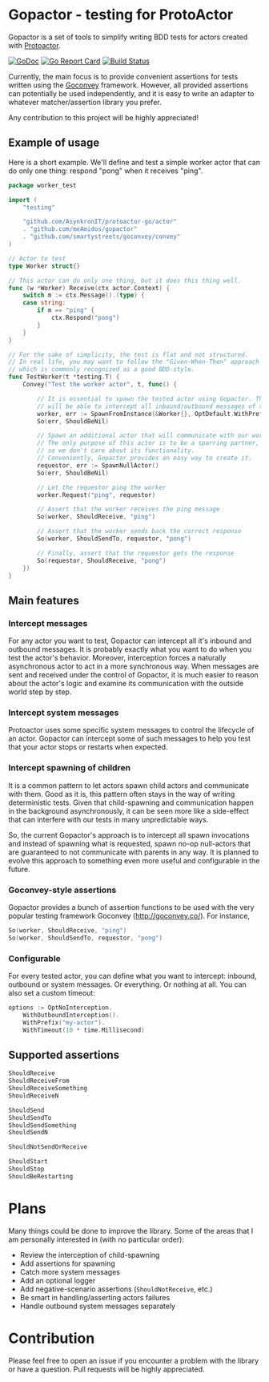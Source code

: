 # Gopactor - testing for ProtoActor
Gopactor is a set of tools to simplify writing BDD tests for actors created with [Protoactor](https://github.com/AsynkronIT/protoactor-go).

[![GoDoc](https://godoc.org/github.com/meAmidos/gopactor?status.svg)](https://godoc.org/github.com/meAmidos/gopactor)
[![Go Report Card](https://goreportcard.com/badge/github.com/meAmidos/gopactor)](https://goreportcard.com/report/github.com/meAmidos/gopactor)
[![Build Status](https://travis-ci.org/meAmidos/gopactor.svg?branch=master)](https://travis-ci.org/meAmidos/gopactor)

Currently, the main focus is to provide convenient assertions for tests written using the [Goconvey](http://goconvey.co/) framework. However, all provided assertions can potentially be used independently, and it is easy to write an adapter to whatever matcher/assertion library you prefer.

Any contribution to this project will be highly appreciated!

## Example of usage
Here is a short example. We'll define and test a simple worker actor that can do only one thing: respond "pong" when it receives "ping".

```go
package worker_test

import (
    "testing"

    "github.com/AsynkronIT/protoactor-go/actor"
    . "github.com/meAmidos/gopactor"
    . "github.com/smartystreets/goconvey/convey"
)

// Actor to test
type Worker struct{}

// This actor can do only one thing, but it does this thing well.
func (w *Worker) Receive(ctx actor.Context) {
    switch m := ctx.Message().(type) {
    case string:
        if m == "ping" {
            ctx.Respond("pong")
        }
    }
}

// For the sake of simplicity, the test is flat and not structured.
// In real life, you may want to follow the "Given-When-Then" approach
// which is commonly recognized as a good BDD-style.
func TestWorker(t *testing.T) {
    Convey("Test the worker actor", t, func() {

        // It is essential to spawn the tested actor using Gopactor. This way, Gopactor
        // will be able to intercept all inbound/outbound messages of the actor.
        worker, err := SpawnFromInstance(&Worker{}, OptDefault.WithPrefix("worker"))
        So(err, ShouldBeNil)

        // Spawn an additional actor that will communicate with our worker.
        // The only purpose of this actor is to be a sparring partner,
        // so we don't care about its functionality.
        // Conveniently, Gopactor provides an easy way to create it.
        requestor, err := SpawnNullActor()
        So(err, ShouldBeNil)

        // Let the requestor ping the worker
        worker.Request("ping", requestor)

        // Assert that the worker receives the ping message
        So(worker, ShouldReceive, "ping")

        // Assert that the worker sends back the correct response
        So(worker, ShouldSendTo, requestor, "pong")

        // Finally, assert that the requestor gets the response
        So(requestor, ShouldReceive, "pong")
    })
}
```

## Main features
### Intercept messages
For any actor you want to test, Gopactor can intercept all it's inbound and outbound messages. It is probably exactly what you want to do when you test the actor's behavior. Moreover, interception forces a naturally asynchronous actor to act in a more synchronous way. When messages are sent and received under the control of Gopactor, it is much easier to reason about the actor's logic and examine its communication with the outside world step by step.

### Intercept system messages
Protoactor uses some specific system messages to control the lifecycle of an actor. Gopactor can intercept some of such messages to help you test that your actor stops or restarts when expected.

### Intercept spawning of children
It is a common pattern to let actors spawn child actors and communicate with them. Good as it is, this pattern often stays in the way of writing deterministic tests. Given that child-spawning and communication happen in the background asynchronously, it can be seen more like a side-effect that can interfere with our tests in many unpredictable ways.

So, the current Gopactor's approach is to intercept all spawn invocations and instead of spawning what is requested, spawn no-op null-actors that are guaranteed to not communicate with parents in any way. It is planned to evolve this approach to something even more useful and configurable in the future.

### Goconvey-style assertions
Gopactor provides a bunch of assertion functions to be used with the very popular testing framework Goconvey (http://goconvey.co/). For instance,

```go
So(worker, ShouldReceive, "ping")
So(worker, ShouldSendTo, requestor, "pong")
```

### Configurable
For every tested actor, you can define what you want to intercept: inbound, outbound or system messages. Or everything. Or nothing at all. You can also set a custom timeout:

```go
options := OptNoInterception.
    WithOutboundInterception().
    WithPrefix("my-actor").
    WithTimeout(10 * time.Millisecond)
```

## Supported assertions
```go
ShouldReceive
ShouldReceiveFrom
ShouldReceiveSomething
ShouldReceiveN

ShouldSend
ShouldSendTo
ShouldSendSomething
ShouldSendN

ShouldNotSendOrReceive

ShouldStart
ShouldStop
ShouldBeRestarting
```

# Plans
Many things could be done to improve the library. Some of the areas that I am personally interested in (with no particular order):
- Review the interception of child-spawning
- Add assertions for spawning
- Catch more system messages
- Add an optional logger
- Add negative-scenario assertions (`ShouldNotReceive`, etc.)
- Be smart in handling/asserting actors failures
- Handle outbound system messages separately

# Contribution
Please feel free to open an issue if you encounter a problem with the library or have a question. Pull requests will be highly appreciated.
